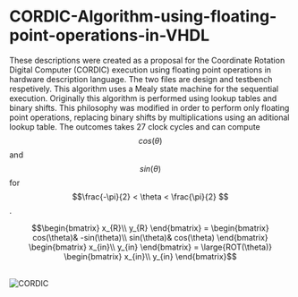 # CORDIC-Algorithm-using-floating-point-operations-in-VHDL
These descriptions were created as a proposal for the Coordinate Rotation Digital Computer (CORDIC) execution using floating point operations in hardware description language.
The two files are design and testbench respetively. This algorithm uses a Mealy state machine for the sequential execution.
Originally this algorithm is performed using lookup tables and binary shifts. This philosophy was modified in order to perform only floating point operations, replacing binary shifts by multiplications using an aditional lookup table. 
The outcomes takes 27 clock cycles and can compute $$cos(\theta)$$ and $$sin(\theta)$$ for $$\frac{-\pi}{2} < \theta < \frac{\pi}{2} $$.
```math
\begin{bmatrix}
x_{R}\\
y_{R}
\end{bmatrix} =
\begin{bmatrix}
cos(\theta)& -sin(\theta)\\
sin(\theta)& cos(\theta)
\end{bmatrix} 
\begin{bmatrix}
x_{in}\\
y_{in}
\end{bmatrix} =
\large{ROT(\theta)}
\begin{bmatrix}
x_{in}\\
y_{in}
\end{bmatrix}
```
\
![CORDIC](https://github.com/user-attachments/assets/ddad31ad-317d-449a-bf09-89ee145fdd71)
